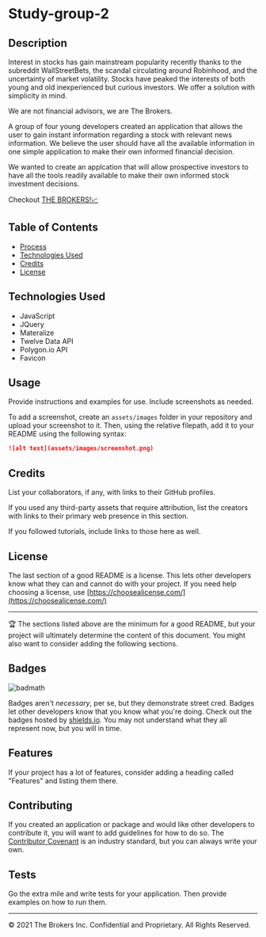 # Study-group-2

## Description 

Interest in stocks has gain mainstream popularity recently thanks to the subreddit WallStreetBets, the scandal circulating around Robinhood,  and the uncertainty of market volatility. Stocks have peaked the interests of both young and old inexperienced but curious investors. We offer a solution with simplicity in mind. 

We are not financial advisors, we are The Brokers. 

A group of four young developers created an application that allows the user to gain instant information regarding a stock with relevant news information. We believe the user should have all the available information in one simple application to make their own informed financial decision. 

We wanted to create an applcation that will allow prospective investors to have all the tools readily available to make their own informed stock investment decisions. 

Checkout [THE BROKERS!:chart_with_upwards_trend:](https://imaparadox.github.io/The-Brokers/)

## Table of Contents 

* [Process](#process)
* [Technologies Used](#technologies)
* [Credits](#credits)
* [License](#license)


## Technologies Used

* JavaScript
* JQuery
* Materalize
* Twelve Data API
* Polygon.io API
* Favicon


## Usage 

Provide instructions and examples for use. Include screenshots as needed. 

To add a screenshot, create an `assets/images` folder in your repository and upload your screenshot to it. Then, using the relative filepath, add it to your README using the following syntax:

```md
![alt text](assets/images/screenshot.png)
```


## Credits

List your collaborators, if any, with links to their GitHub profiles.

If you used any third-party assets that require attribution, list the creators with links to their primary web presence in this section.

If you followed tutorials, include links to those here as well.


## License

The last section of a good README is a license. This lets other developers know what they can and cannot do with your project. If you need help choosing a license, use [https://choosealicense.com/](https://choosealicense.com/)


---

🏆 The sections listed above are the minimum for a good README, but your project will ultimately determine the content of this document. You might also want to consider adding the following sections.

## Badges

![badmath](https://img.shields.io/github/languages/top/nielsenjared/badmath)

Badges aren't _necessary_, per se, but they demonstrate street cred. Badges let other developers know that you know what you're doing. Check out the badges hosted by [shields.io](https://shields.io/). You may not understand what they all represent now, but you will in time.

## Features

If your project has a lot of features, consider adding a heading called "Features" and listing them there.

## Contributing

If you created an application or package and would like other developers to contribute it, you will want to add guidelines for how to do so. The [Contributor Covenant](https://www.contributor-covenant.org/) is an industry standard, but you can always write your own.

## Tests

Go the extra mile and write tests for your application. Then provide examples on how to run them.

---

© 2021 The Brokers Inc. Confidential and Proprietary. All Rights Reserved.

